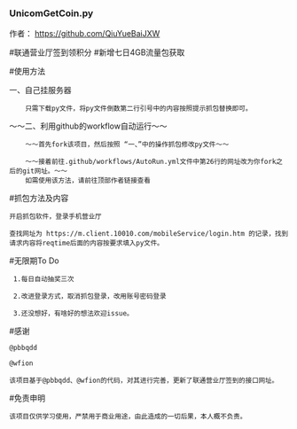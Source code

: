 ### UnicomGetCoin.py
作者： https://github.com/QiuYueBaiJXW

#联通营业厅签到领积分
#新增七日4GB流量包获取


#使用方法

  一、自己挂服务器

        只需下载py文件，将py文件倒数第二行引号中的内容按照提示抓包替换即可。
  
  ～～二、利用github的workflow自动运行～～

        ～～首先fork该项目，然后按照 “一、”中的操作抓包修改py文件～～
  
        ～～接着前往.github/workflows/AutoRun.yml文件中第26行的网址改为你fork之后的git网址。～～
        如需使用该方法，请前往顶部作者链接查看
 
 #抓包方法及内容
    
    开启抓包软件，登录手机营业厅
    
    查找网址为 https://m.client.10010.com/mobileService/login.htm 的记录，找到请求内容将reqtime后面的内容按要求填入py文件。
    
 #无限期To Do
 
     1.每日自动抽奖三次
     
     2.改进登录方式，取消抓包登录，改用账号密码登录
     
     3.还没想好，有啥好的想法欢迎issue。
 
 #感谢
 
    @pbbqdd
  
    @wfion
    
    该项目基于@pbbqdd、@wfion的代码，对其进行完善，更新了联通营业厅签到的接口网址。
    
  #免责申明
    
    该项目仅供学习使用，严禁用于商业用途，由此造成的一切后果，本人概不负责。
